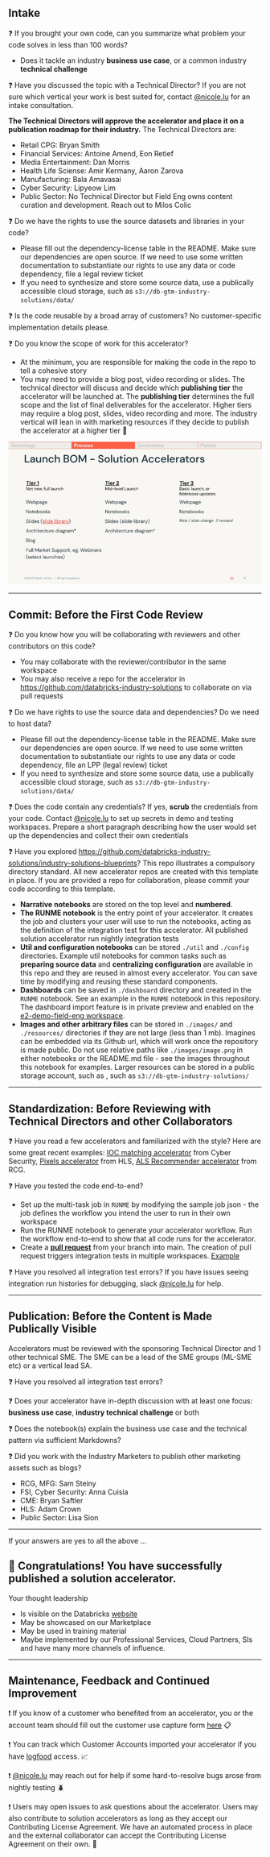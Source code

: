 ## Intake
❓ If you brought your own code, can you summarize what problem your code solves in less than 100 words? 
  * Does it tackle an industry **business use case**, or a common industry **technical challenge**

❓  Have you discussed the topic with a Technical Director? If you are not sure which vertical your work is best suited for, contact [@nicole.lu](https://databricks.enterprise.slack.com/team/jingting_lu) for an intake consultation. 

**The Technical Directors will approve the accelerator and place it on a publication roadmap for their industry.** The Technical Directors are:
  * Retail CPG: Bryan Smith 
  * Financial Services: Antoine Amend, Eon Retief
  * Media Entertainment: Dan Morris
  * Health Life Sciense: Amir Kermany, Aaron Zarova
  * Manufacturing: Bala Amavasai
  * Cyber Security: Lipyeow Lim
  * Public Sector: No Technical Director but Field Eng owns content curation and development. Reach out to Milos Colic
  
❓ Do we have the rights to use the source datasets and libraries in your code?
- Please fill out the dependency-license table in the README. Make sure our dependencies are open source. If we need to use some written documentation to substantiate our rights to use any data or code dependency, file a legal review ticket 
- If you need to synthesize and store some source data, use a publically accessible cloud storage, such as `s3://db-gtm-industry-solutions/data/`

❓ Is the code reusable by a broad array of customers? No customer-specific implementation details please.

❓  Do you know the scope of work for this accelerator? 
  * At the minimum, you are responsible for making the code in the repo to tell a cohesive story
  * You may need to provide a blog post, video recording or slides. The technical director will discuss and decide which **publishing tier** the accelerator will be launched at. The **publishing tier** determines the full scope and the list of final deliverables for the accelerator. Higher tiers may require a blog post, slides, video recording and more. The industry vertical will lean in with marketing resources if they decide to publish the accelerator at a higher tier 💪
  
<img src='https://raw.githubusercontent.com/databricks-industry-solutions/.github/main/profile/Solution%20Accelerator%20FY24%20(1).jpg'></img>
___


## Commit: Before the First Code Review

❓  Do you know how you will be collaborating with reviewers and other contributors on this code? 
  *  You may collaborate with the reviewer/contributor in the same workspace
  *  You may also receive a repo for the accelerator in https://github.com/databricks-industry-solutions to collaborate on via pull requests

❓ Do we have rights to use the source data and dependencies? Do we need to host data?
- Please fill out the dependency-license table in the README. Make sure our dependencies are open source. If we need to use some written documentation to substantiate our rights to use any data or code dependency, file an LPP (legal review) ticket 
- If you need to synthesize and store some source data, use a publically accessible cloud storage, such as `s3://db-gtm-industry-solutions/data/`

❓ Does the code contain any credentials? If yes, **scrub** the credentials from your code. Contact [@nicole.lu](https://databricks.enterprise.slack.com/team/jingting_lu) to set up secrets in demo and testing workspaces. Prepare a short paragraph describing how the user would set up the dependencies and collect their own credentials 

❓ Have you explored https://github.com/databricks-industry-solutions/industry-solutions-blueprints? This repo illustrates a compulsory directory standard. All new accelerator repos are created with this template in place. If you are provided a repo for collaboration, please commit your code according to this template.

- **Narrative notebooks** are stored on the top level and **numbered**. 
- **The RUNME notebook** is the entry point of your accelerator. It creates the job and clusters your user will use to run the notebooks, acting as the definition of the integration test for this accelerator. All published solution accelerator run nightly integration tests
- **Util and configuration notebooks** can be stored `./util` and `./config` directories.  Example util notebooks for common tasks such as **preparing source data** and **centralizing configuration** are available in this repo and they are reused in almost every accelerator. You can save time by modifying and reusing these standard components.
- **Dashboards** can be saved in `./dashboard` directory and created in the `RUNME` notebook. See an example in the `RUNME` notebook in this repository. The dashboard import feature is in private preview and enabled on the [e2-demo-field-eng workspace](https://e2-demo-field-eng.cloud.databricks.com/?o=1444828305810485).
- **Images and other arbitrary files** can be stored in `./images/` and `./resources/` directories if they are not large (less than 1 mb). Imagines can be embedded via its Github url, which will work once the repository is made public. Do not use relative paths like `./images/image.png` in either notebooks or the README.md file - see the images throughout this notebook for examples.  Larger resources can be stored in a public storage account, such as , such as `s3://db-gtm-industry-solutions/`

___

## Standardization: Before Reviewing with Technical Directors and other Collaborators

❓ Have you read a few accelerators and familiarized with the style? Here are some great recent examples: [IOC matching accelerator](https://github.com/databricks-industry-solutions/ioc-matching) from Cyber Security, [Pixels accelerator](https://github.com/databricks-industry-solutions/pixels) from HLS, [ALS Recommender accelerator](https://github.com/databricks-industry-solutions/als-recommender) from RCG.

❓ Have you tested the code end-to-end? 
  * Set up the multi-task job in `RUNME` by modifying the sample job json - the job defines the workflow you intend the user to run in their own workspace
  * Run the RUNME notebook to generate your accelerator workflow. Run the workflow end-to-end to show that all code runs for the accelerator.
  * Create a [**pull request**](https://docs.github.com/en/pull-requests/collaborating-with-pull-requests/proposing-changes-to-your-work-with-pull-requests/about-pull-requests) from your branch into main. The creation of pull request triggers integration tests in multiple workspaces. [Example](https://github.com/databricks-industry-solutions/media-mix-modeling/actions)
  
❓ Have you resolved all integration test errors? If you have issues seeing integration run histories for debugging, slack [@nicole.lu](https://databricks.enterprise.slack.com/team/jingting_lu) for help.

___

## Publication: Before the Content is Made Publically Visible

Accelerators must be reviewed with the sponsoring Technical Director and 1 other technical SME. The SME can be a lead of the SME groups (ML-SME etc) or a vertical lead SA. 

❓ Have you resolved all integration test errors? 

❓ Does your accelerator have in-depth discussion with at least one focus: **business use case**, **industry technical challenge** or both

❓ Does the notebook(s) explain the business use case and the technical pattern via sufficient Markdowns?

❓ Did you work with the Industry Marketers to publish other marketing assets such as blogs? 
* RCG, MFG: Sam Steiny
* FSI, Cyber Security: Anna Cuisia
* CME: Bryan Saftler
* HLS: Adam Crown
* Public Sector: Lisa Sion

---

 If your answers are yes to all the above ... 
## 🍻 Congratulations! You have successfully published a solution accelerator. 

Your thought leadership  
* Is visible on the Databricks [website](https://www.databricks.com/solutions/accelerators)
* May be showcased on our Marketplace
* May be used in training material
* Maybe implemented by our Professional Services, Cloud Partners, SIs and have many more channels of influence.

___

## Maintenance, Feedback and Continued Improvement
❗ If you know of a customer who benefited from an accelerator, you or the account team should fill out the customer use capture form [here](https://docs.google.com/forms/d/1Seo5dBNYsLEK7QgZ1tzPvuA9rxXxr1Sh_2cwu9hM9gM/edit) 📋

❗ You can track which Customer Accounts imported your accelerator if you have [logfood](https://adb-2548836972759138.18.azuredatabricks.net/sql/dashboards/b85f5b93-2e4c-40ee-92fd-9b30d1d8a659?o=2548836972759138#) access. 📈

❗ [@nicole.lu](https://databricks.enterprise.slack.com/team/jingting_lu) may reach out for help if some hard-to-resolve bugs arose from nightly testing 🪲

❗ Users may open issues to ask questions about the accelerator. Users may also contribute to solution accelerators as long as they accept our Contributing License Agreement. We have an automated process in place and the external collaborator can accept the Contributing License Agreement on their own. 🤝
